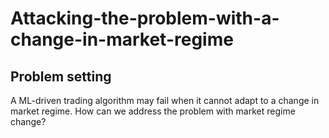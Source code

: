 # Attacking-the-problem-with-a-change-in-market-regime
## Problem setting
A ML-driven trading algorithm may fail when it cannot adapt to a change in market regime. How can we address the problem with market regime change?
